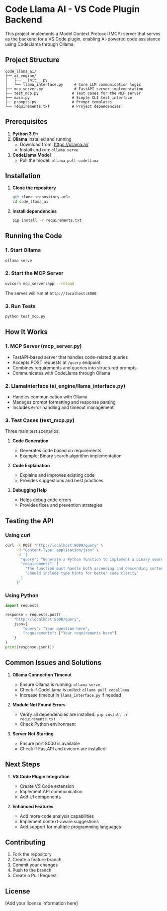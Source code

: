# Code Llama AI - VS Code Plugin Backend

This project implements a Model Context Protocol (MCP) server that serves as the backend for a VS Code plugin, enabling AI-powered code assistance using CodeLlama through Ollama.

## Project Structure
```
code_llama_ai/
├── ai_engine/
│   ├── __init__.py
│   └── llama_interface.py     # Core LLM communication logic
├── mcp_server.py              # FastAPI server implementation
├── test_mcp.py               # Test cases for the MCP server
├── main.py                   # Simple CLI test interface
├── prompts.py                # Prompt templates
└── requirements.txt          # Project dependencies
```

## Prerequisites

1. **Python 3.9+**
2. **Ollama** installed and running
   - Download from: https://ollama.ai/
   - Install and run: `ollama serve`
3. **CodeLlama Model**
   - Pull the model: `ollama pull codellama`

## Installation

1. **Clone the repository**
   ```bash
   git clone <repository-url>
   cd code_llama_ai
   ```

2. **Install dependencies**
   ```bash
   pip install -r requirements.txt
   ```

## Running the Code

### 1. Start Ollama
```bash
ollama serve
```

### 2. Start the MCP Server
```bash
uvicorn mcp_server:app --reload
```
The server will run at `http://localhost:8000`

### 3. Run Tests
```bash
python test_mcp.py
```

## How It Works

### 1. MCP Server (mcp_server.py)
- FastAPI-based server that handles code-related queries
- Accepts POST requests at `/query` endpoint
- Combines requirements and queries into structured prompts
- Communicates with CodeLlama through Ollama

### 2. LlamaInterface (ai_engine/llama_interface.py)
- Handles communication with Ollama
- Manages prompt formatting and response parsing
- Includes error handling and timeout management

### 3. Test Cases (test_mcp.py)
Three main test scenarios:
1. **Code Generation**
   - Generates code based on requirements
   - Example: Binary search algorithm implementation

2. **Code Explanation**
   - Explains and improves existing code
   - Provides suggestions and best practices

3. **Debugging Help**
   - Helps debug code errors
   - Provides fixes and prevention strategies

## Testing the API

### Using curl
```bash
curl -X POST "http://localhost:8000/query" \
     -H "Content-Type: application/json" \
     -d '{
       "query": "Generate a Python function to implement a binary search algorithm",
       "requirements": [
         "The function must handle both ascending and descending sorted arrays",
         "Should include type hints for better code clarity"
       ]
     }'
```

### Using Python
```python
import requests

response = requests.post(
    "http://localhost:8000/query",
    json={
        "query": "Your question here",
        "requirements": ["Your requirements here"]
    }
)
print(response.json())
```

## Common Issues and Solutions

1. **Ollama Connection Timeout**
   - Ensure Ollama is running: `ollama serve`
   - Check if CodeLlama is pulled: `ollama pull codellama`
   - Increase timeout in `llama_interface.py` if needed

2. **Module Not Found Errors**
   - Verify all dependencies are installed: `pip install -r requirements.txt`
   - Check Python environment

3. **Server Not Starting**
   - Ensure port 8000 is available
   - Check if FastAPI and uvicorn are installed

## Next Steps

1. **VS Code Plugin Integration**
   - Create VS Code extension
   - Implement API communication
   - Add UI components

2. **Enhanced Features**
   - Add more code analysis capabilities
   - Implement context-aware suggestions
   - Add support for multiple programming languages

## Contributing

1. Fork the repository
2. Create a feature branch
3. Commit your changes
4. Push to the branch
5. Create a Pull Request

## License
[Add your license information here] 